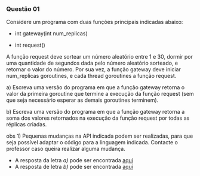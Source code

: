 ### Questão 01

Considere um programa com duas funções principais indicadas abaixo:

* int gateway(int num_replicas)

* int request()

A função request deve sortear um número aleatório entre 1 e 30, dormir por uma quantidade de segundos dada pelo número aleatório sorteado, e retornar o valor do número. Por sua vez, a função gateway deve iniciar num_replicas goroutines, e cada thread goroutines a função request. 

a) Escreva uma versão do programa em que a função gateway retorna o valor da primeira goroutine que termine a execução da função request (sem que seja necessário esperar as demais goroutines terminem).

b) Escreva uma versão do programa em que a função gateway retorna a soma dos valores retornados na execução da função request por todas as réplicas criadas.

obs 1) Pequenas mudanças na API indicada podem ser realizadas, para que seja possível adaptar o código para a linguagem indicada. Contacte o professor caso queira realizar alguma mudança.

* A resposta da letra _a)_ pode ser encontrada [aqui](https://github.com/dalesEwerton/PC-Lista1/blob/master/Lista2/1/1a/questao1a.go)
* A resposta de letra _b)_ pode ser encontrada [aqui](https://github.com/dalesEwerton/PC-Lista1/blob/master/Lista2/1/2a/questao2a.go)